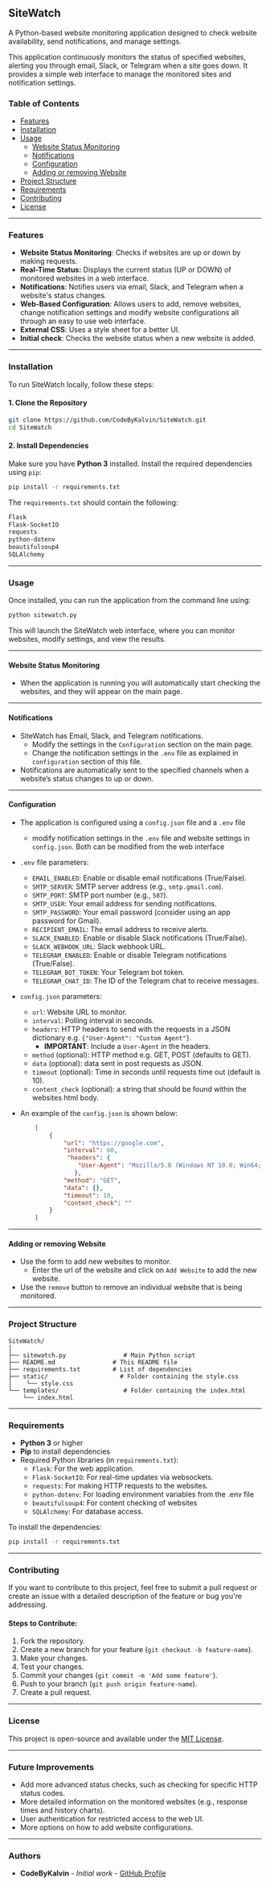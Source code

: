 ## SiteWatch

A Python-based website monitoring application designed to check website availability, send notifications, and manage settings.

This application continuously monitors the status of specified websites, alerting you through email, Slack, or Telegram when a site goes down. It provides a simple web interface to manage the monitored sites and notification settings.

### Table of Contents
- [Features](#features)
- [Installation](#installation)
- [Usage](#usage)
  - [Website Status Monitoring](#website-status-monitoring)
  - [Notifications](#notifications)
  - [Configuration](#configuration)
  - [Adding or removing Website](#adding-or-removing-website)
- [Project Structure](#project-structure)
- [Requirements](#requirements)
- [Contributing](#contributing)
- [License](#license)

---

### Features

-   **Website Status Monitoring**: Checks if websites are up or down by making requests.
-   **Real-Time Status:** Displays the current status (UP or DOWN) of monitored websites in a web interface.
-   **Notifications**: Notifies users via email, Slack, and Telegram when a website's status changes.
-   **Web-Based Configuration**: Allows users to add, remove websites, change notification settings and modify website configurations all through an easy to use web interface.
-   **External CSS**: Uses a style sheet for a better UI.
-    **Initial check**: Checks the website status when a new website is added.

---

### Installation

To run SiteWatch locally, follow these steps:

#### 1. Clone the Repository

```bash
git clone https://github.com/CodeByKalvin/SiteWatch.git
cd SiteWatch
```

#### 2. Install Dependencies

Make sure you have **Python 3** installed. Install the required dependencies using `pip`:

```bash
pip install -r requirements.txt
```

The `requirements.txt` should contain the following:

```txt
Flask
Flask-SocketIO
requests
python-dotenv
beautifulsoup4
SQLAlchemy
```
---

### Usage

Once installed, you can run the application from the command line using:

```bash
python sitewatch.py
```

This will launch the SiteWatch web interface, where you can monitor websites, modify settings, and view the results.

---

#### Website Status Monitoring
- When the application is running you will automatically start checking the websites, and they will appear on the main page.

---

#### Notifications

- SiteWatch has Email, Slack, and Telegram notifications.
    - Modify the settings in the `Configuration` section on the main page.
    - Change the notification settings in the `.env` file as explained in `configuration` section of this file.
- Notifications are automatically sent to the specified channels when a website’s status changes to up or down.

---
#### Configuration

- The application is configured using a `config.json` file and a `.env` file
   - modify notification settings in the `.env` file and website settings in `config.json`. Both can be modified from the web interface
- `.env` file parameters:
    *   `EMAIL_ENABLED`:  Enable or disable email notifications (True/False).
    *   `SMTP_SERVER`:  SMTP server address (e.g., `smtp.gmail.com`).
    *   `SMTP_PORT`:  SMTP port number (e.g., `587`).
    *   `SMTP_USER`:  Your email address for sending notifications.
    *   `SMTP_PASSWORD`: Your email password (consider using an app password for Gmail).
    *   `RECIPIENT_EMAIL`: The email address to receive alerts.
    *   `SLACK_ENABLED`: Enable or disable Slack notifications (True/False).
    *   `SLACK_WEBHOOK_URL`:  Slack webhook URL.
    *   `TELEGRAM_ENABLED`: Enable or disable Telegram notifications (True/False).
    *   `TELEGRAM_BOT_TOKEN`: Your Telegram bot token.
    *   `TELEGRAM_CHAT_ID`: The ID of the Telegram chat to receive messages.

- `config.json` parameters:
    *   `url`:  Website URL to monitor.
    *   `interval`: Polling interval in seconds.
    *   `headers`: HTTP headers to send with the requests in a JSON dictionary e.g. `{"User-Agent": "Custom Agent"}`.
         *   **IMPORTANT**: Include a  `User-Agent` in the headers.
    *   `method` (optional): HTTP method e.g. GET, POST (defaults to GET).
    *  `data` (optional): data sent in post requests as JSON.
    *   `timeout` (optional): Time in seconds until requests time out (default is 10).
    *   `content_check` (optional): a string that should be found within the websites html body.
- An example of the `config.json` is shown below:

    ```json
        [
            {
                "url": "https://google.com",
                "interval": 60,
                 "headers": {
                    "User-Agent": "Mozilla/5.0 (Windows NT 10.0; Win64; x64) AppleWebKit/537.36 (KHTML, like Gecko) Chrome/91.0.4472.124 Safari/537.36"
                   },
                "method": "GET",
                "data": {},
                "timeout": 10,
                "content_check": ""
            }
        ]
    ```

---
#### Adding or removing Website
- Use the form to add new websites to monitor.
    - Enter the url of the website and click on `Add Website` to add the new website.
- Use the `remove` button to remove an individual website that is being monitored.
---

### Project Structure

```
SiteWatch/
│
├── sitewatch.py                # Main Python script
├── README.md                # This README file
├── requirements.txt         # List of dependencies
├── static/                    # Folder containing the style.css
│    └── style.css
└── templates/                  # Folder containing the index.html
    └── index.html
```

---

### Requirements

-   **Python 3** or higher
-   **Pip** to install dependencies
-   Required Python libraries (in `requirements.txt`):
    *   `Flask`: For the web application.
    *  `Flask-SocketIO`: For real-time updates via websockets.
    *   `requests`: For making HTTP requests to the websites.
    *  `python-dotenv`: For loading environment variables from the .env file
    *   `beautifulsoup4`: For content checking of websites
    *    `SQLAlchemy`: For database access.

To install the dependencies:

```bash
pip install -r requirements.txt
```

---

### Contributing

If you want to contribute to this project, feel free to submit a pull request or create an issue with a detailed description of the feature or bug you're addressing.

#### Steps to Contribute:

1.  Fork the repository.
2.  Create a new branch for your feature (`git checkout -b feature-name`).
3.  Make your changes.
4.  Test your changes.
5.  Commit your changes (`git commit -m 'Add some feature'`).
6.  Push to your branch (`git push origin feature-name`).
7.  Create a pull request.

---

### License

This project is open-source and available under the [MIT License](LICENSE).

---

### Future Improvements

-   Add more advanced status checks, such as checking for specific HTTP status codes.
-   More detailed information on the monitored websites (e.g., response times and history charts).
-   User authentication for restricted access to the web UI.
-   More options on how to add website configurations.

---

### Authors

-   **CodeByKalvin** - *Initial work* - [GitHub Profile](https://github.com/codebykalvin)
